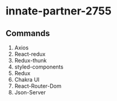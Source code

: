 # innate-partner-2755

## Commands

1. Axios
2. React-redux
3. Redux-thunk
4. styled-components
5. Redux
6. Chakra UI
7. React-Router-Dom
8. Json-Server
